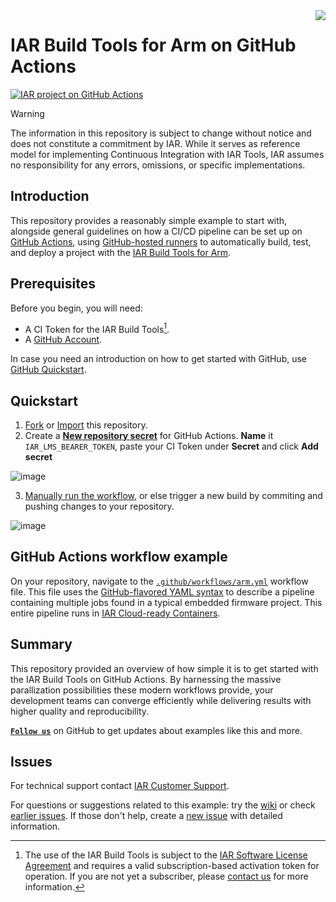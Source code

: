 <img align="right" src="https://avatars.githubusercontent.com/u/9919?s=64&v=4" />

# IAR Build Tools for Arm on GitHub Actions
[![IAR project on GitHub Actions](https://github.com/iarsystems/github-actions-ci-example/actions/workflows/arm.yml/badge.svg)](https://github.com/iarsystems/github-actions-ci-example/actions/workflows/arm.yml)

>[!WARNING]
>The information in this repository is subject to change without notice and does not constitute a commitment by IAR. While it serves as reference model for implementing Continuous Integration with IAR Tools, IAR assumes no responsibility for any errors, omissions, or specific implementations.

## Introduction
This repository provides a reasonably simple example to start with, alongside general guidelines on how a CI/CD pipeline can be set up on [GitHub Actions](https://docs.github.com/en/actions), using [GitHub-hosted runners](https://docs.github.com/en/actions/using-github-hosted-runners) to automatically build, test, and deploy a project with the [IAR Build Tools for Arm](https://www.iar.com/embedded-development-tools/embedded-ci-cd).

## Prerequisites
Before you begin, you will need:
- A CI Token for the IAR Build Tools[^1].
- A [GitHub Account](https://docs.github.com/en/get-started/learning-about-github/types-of-github-accounts).

In case you need an introduction on how to get started with GitHub, use [GitHub Quickstart](https://docs.github.com/en/get-started).

## Quickstart
1. [Fork](https://docs.github.com/en/pull-requests/collaborating-with-pull-requests/working-with-forks/fork-a-repo) or [Import](https://docs.github.com/en/migrations/importing-source-code/using-github-importer/importing-a-repository-with-github-importer) this repository.
2. Create a [__New repository secret__](https://docs.github.com/en/actions/security-for-github-actions/security-guides/using-secrets-in-github-actions) for GitHub Actions. __Name__ it `IAR_LMS_BEARER_TOKEN`, paste your CI Token under __Secret__ and click __Add secret__

![image](https://github.com/user-attachments/assets/250c84f0-803a-4ae5-8355-5b359991ea9a)

3. [Manually run the workflow](https://docs.github.com/en/actions/managing-workflow-runs-and-deployments/managing-workflow-runs/manually-running-a-workflow), or else trigger a new build by commiting and pushing changes to your repository.

![image](https://github.com/user-attachments/assets/d7f93618-e993-47ae-91b0-9fe9929f1038)

## GitHub Actions workflow example
On your repository, navigate to the [`.github/workflows/arm.yml`](.github/workflows/arm.yml) workflow file. This file uses the [GitHub-flavored YAML syntax](https://docs.github.com/en/actions/using-workflows/workflow-syntax-for-github-actions) to describe a pipeline containing multiple jobs found in a typical embedded firmware project. This entire pipeline runs in [IAR Cloud-ready Containers](https://github.com/iarsystems/containers).

## Summary
This repository provided an overview of how simple it is to get started with the IAR Build Tools on GitHub Actions. By harnessing the massive parallization possibilities these modern workflows provide, your development teams can converge efficiently while delivering results with higher quality and reproducibility.

[__` Follow us `__](https://github.com/iarsystems) on GitHub to get updates about examples like this and more.


## Issues
For technical support contact [IAR Customer Support][url-iar-customer-support].

For questions or suggestions related to this example: try the [wiki][url-repo-wiki] or check [earlier issues][url-repo-issue-old]. If those don't help, create a [new issue][url-repo-issue-new] with detailed information.

[^1]: The use of the IAR Build Tools is subject to the [IAR Software License Agreement](https://github.com/iarsystems/github-actions-ci-example/blob/master/LICENSE.md) and requires a valid subscription-based activation token for operation. If you are not yet a subscriber, please [contact us](https://iar.com/about/contact) for more information.

<!-- links -->
[url-iar-customer-support]: https://iar.my.site.com/mypages/s/contactsupport

[gh-yaml-doc-url]: https://docs.github.com/en/free-pro-team@latest/actions/reference/workflow-syntax-for-github-actions
[gh-shr-url]: https://docs.github.com/en/free-pro-team@latest/actions/hosting-your-own-runners/about-self-hosted-runners 
[gh-actions-url]: https://docs.github.com/en/actions
[gh-iar-url]: https://github.com/iarsystems

[url-repo]: https://github.com/iarsystems/github-actions-ci-example
[url-repo-wiki]: https://github.com/iarsystems/github-actions-ci-example/wiki
[url-repo-issue-new]: https://github.com/iarsystems/github-actions-ci-example/issues/new
[url-repo-issue-old]: https://github.com/iarsystems/github-actions-ci-example/issues?q=is%3Aissue%20state%3Aopen%20OR%20state%3Aclosed

